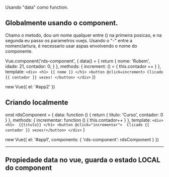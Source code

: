 Usando "data" como function.

## Globalmente usando o component.

Chamo o metodo, dou um nome qualquer entre () na primeira posicao, e na segunda eu passo os parametros vuejs. Usando o "-" entre a nomenclartura, é necessario
usar aspas envolvendo o nome do componente.

Vue.component('rds-component', {
    data() = {
        return {
            nome: 'Rubem',
            idade: 21,
            contador: 0;
        }
    },
    methods: {
        increment: () = {
            this.contador ++
        }
    },
    template: `
        <div>
        <h1> {{ nome }} </h1>
        <button @click=increment> Clicado {{ contador }} vezes! </button>
        </div>
    `
})

new Vue({
  el: '#app2'
})

## Criando localmente


onst rdsComponent = {
  data: function () {
    return {
      titulo: 'Curso',
      contador: 0
    }
  },
  methods: {
    incrementar: function () {
      this.contador++
    }
  },
  template: `
    <div>
    <h1>  {{titulo}} </h1>
    <button @click="incrementar">  Clicado {{ contador }} vezes!</button>
    </div>
  `
}

new Vue({
  el: '#app1',
  components: {
    'rds-component': rdsComponent
  }
})

-----------------------------------------------------------------------------------------------------------------------------

## Propiedade data no vue, guarda o estado LOCAL do component
